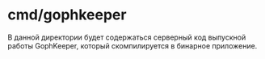 # cmd/gophkeeper

В данной директории будет содержаться серверный код выпускной работы GophKeeper, который скомпилируется в бинарное
приложение.
